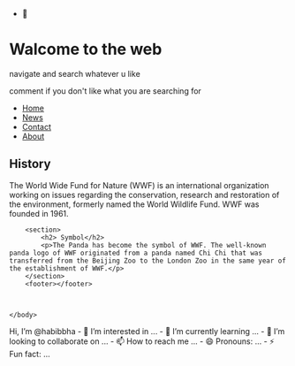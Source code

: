 - 👋<!DOCTYPE html>
<html lang="en">
    <head>
        <meta charset="UTF-8">
        <meta name="viewport" content="width=device-width, initial-scale=1.0">
        <title>Hello Css</title>
        <link rel="stylesheet" href="/styles.css"/>
    </head>
    <body>
        <div class="Welcome">
            <h1>Walcome to the web</h1>
            <p>navigate and search whatever u like </p>
            <p>comment if you don't like what you are searching for </p>
        </div>
        <!-- div bar -->
        <nav>
            <ul>
                <li><a href="default.asp">Home</a></li>
                <li><a href="news.asp">News</a></li>
                <li><a href="contact.asp">Contact</a></li>
                <li><a href="about.asp">About</a></li>
            </ul>
        </nav>
        <section class="History">
            <h2> History</h2>
            <p>The World Wide Fund for Nature (WWF) is an international organization working on issues regarding the conservation, research and restoration of the environment, formerly named the World Wildlife Fund. WWF was founded in 1961.</p>
        </section>
            
        <section>
            <h2> Symbol</h2>
            <p>The Panda has become the symbol of WWF. The well-known panda logo of WWF originated from a panda named Chi Chi that was transferred from the Beijing Zoo to the London Zoo in the same year of the establishment of WWF.</p>
        </section>
        <footer></footer>


    
    </body>
</html> Hi, I’m @habibbha
- 👀 I’m interested in ...
- 🌱 I’m currently learning ...
- 💞️ I’m looking to collaborate on ...
- 📫 How to reach me ...
- 😄 Pronouns: ...
- ⚡ Fun fact: ...

<!---
habibbha/habibbha is a ✨ special ✨ repository because its `README.md` (this file) appears on your GitHub profile.
You can click the Preview link to take a look at your changes.
--->
